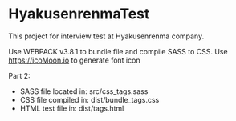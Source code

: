 # HyakusenrenmaTest

This project for interview test at Hyakusenrenma company.

Use WEBPACK v3.8.1 to bundle file and compile SASS to CSS.
Use https://icoMoon.io to generate font icon

Part 2: 
 + SASS file located in: src/css_tags.sass
 + CSS file compiled in: dist/bundle_tags.css
 + HTML test file in: dist/tags.html